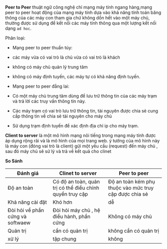 **Peer to Peer** thuật ngữ công nghệ chỉ mạng máy tính ngang hàng,mạng peer to peer hoạt động của mạng máy tính dựa vào khả năng tính toán băng thông của các máy con tham gia chứ không dồn hết vào một máy chủ, thường được sử dụng để kết nối các máy tính thông qua một lượng kết nối dạng `ad hoc`.

Phân loại:
- Mạng peer to peer thuần túy:
 - các máy vừa có vai trò là chủ vừa có vai trò là khách
 - không có máy chủ quản lý trung tâm
 - không có máy định tuyến, các máy tự có khả năng định tuyến.

- Mạng peer to peer đẳng lai:
 - Có một máy chủ trung tâm dùng để lưu trữ thông tin của các máy trạm và trả lời các truy vấn thông tin này.
 - Các máy trạm có vai trò lưu trữ thông tin, tài nguyên được chia sẻ cung cấp thông tin về chia sẻ tài nguyên cho máy chủ
 - Sử dụng trạm định tuyến để xác định địa chỉ ip cho máy trạm.
 
**Client to server** là một mô hình mạng nôi tiếng trong mạng máy tính được áp dụng rộng rãi và là mô hình của mọi trang web. ý tưởng của mô hình này là máy con (đóng vai trò là client) gửi một yêu cầu (request) đến máy chủ , sau đó máy chủ sẽ sử lý và trả về kết quả cho clinet

**So Sánh**

|Đánh giá| Clinet to server| Peer to peer|
|-------|------------------|-------------|
|Độ an toàn| Có độ an toàn, quản trị có thể điều chỉnh quyền truy cập| Độ an toàn kém phụ thuộc vào mức truy cập được chia sẻ|
|Khả năng cài đặt| Khó hơn| dễ |
|Đòi hỏi về phần cứng và softwaew| Đòi hỏi máy chủ , hệ điều hành, phần cứng| Không có máy chủ|
|Quản trị| cần có quản trị| không cần có quản trị|
|xử lý| tập chung| không|
